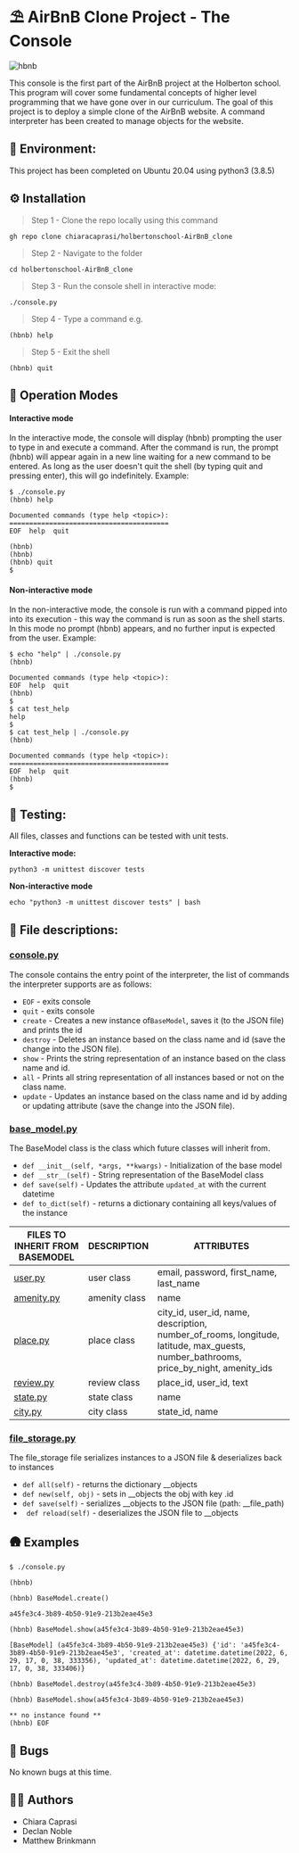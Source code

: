# ⛱️ AirBnB Clone Project - The Console
![hbnb](https://user-images.githubusercontent.com/91517809/176107896-998e3280-f565-4e09-a801-c609984bfed6.png)

This console is the first part of the AirBnB project at the Holberton school.
This program will cover some fundamental concepts of higher level programming
that we have gone over in our curriculum. The goal of this project is to deploy
a simple clone of the AirBnB website. A command interpreter has been created
to manage objects for the website.

## 🌳 Environment:
This project has been completed on Ubuntu 20.04 using python3 (3.8.5)

## ⚙️ Installation

> Step 1 - Clone the repo locally using this command
```
gh repo clone chiaracaprasi/holbertonschool-AirBnB_clone
```
> Step 2 - Navigate to the folder
```
cd holbertonschool-AirBnB_clone
```
> Step 3 - Run the console shell in interactive mode:
```
./console.py
```
> Step 4 - Type a command e.g.
```
(hbnb) help
```
> Step 5 - Exit the shell
```
(hbnb) quit
```

## 🚀 Operation Modes

#### Interactive mode
In the interactive mode, the console will display (hbnb) prompting the user to type in and execute a command. After the command is run, the prompt (hbnb) will appear again in a new line waiting for a new command to be entered. As long as the user doesn't quit the shell (by typing quit and pressing enter), this will go indefinitely. 
Example:

```
$ ./console.py
(hbnb) help

Documented commands (type help <topic>):
========================================
EOF  help  quit

(hbnb)
(hbnb)
(hbnb) quit
$
```

#### Non-interactive mode

In the non-interactive mode, the console is run with a command pipped into into its execution - this way the command is run as soon as the shell starts. In this mode no prompt (hbnb) appears, and no further input is expected from the user.
Example:

```
$ echo "help" | ./console.py
(hbnb)

Documented commands (type help <topic>):
EOF  help  quit
(hbnb)
$
$ cat test_help
help
$
$ cat test_help | ./console.py
(hbnb)

Documented commands (type help <topic>):
========================================
EOF  help  quit
(hbnb) 
$
```



## 🛂 Testing:
All files, classes and functions can be tested with unit tests.

**Interactive mode:** 
```
python3 -m unittest discover tests
```

**Non-interactive mode** 
```
echo "python3 -m unittest discover tests" | bash
```



## 📁 File descriptions:

### [console.py](console.py)
The console contains the entry point of the interpreter, the list of commands
the interpreter supports are as follows:
* `EOF` - exits console
* `quit` - exits console
* `create` - Creates a new instance of`BaseModel`, saves it (to the JSON file) and prints the id
* `destroy` - Deletes an instance based on the class name and id (save the change into the JSON file). 
* `show` - Prints the string representation of an instance based on the class name and id.
* `all` - Prints all string representation of all instances based or not on the class name. 
* `update` - Updates an instance based on the class name and id by adding or updating attribute (save the change into the JSON file). 


### [base_model.py](/models/base_model.py)
The BaseModel class is the class which future classes will inherit from.
* `def __init__(self, *args, **kwargs)` - Initialization of the base model
* `def __str__(self)` - String representation of the BaseModel class
* `def save(self)` - Updates the attribute `updated_at` with the current datetime
* `def to_dict(self)` - returns a dictionary containing all keys/values of the instance

| FILES TO INHERIT FROM BASEMODEL  | DESCRIPTION   | ATTRIBUTES                                                                                                                           |
|----------------------------------|---------------|--------------------------------------------------------------------------------------------------------------------------------------|
| [user.py](/models/user.py)       | user class    | email, password, first_name, last_name                                                                                               |
| [amenity.py](/models/amenity.py) | amenity class | name                                                                                                                                 |
| [place.py](/models/place.py)     | place class   | city_id, user_id, name, description, number_of_rooms, longitude, latitude, max_guests, number_bathrooms, price_by_night, amenity_ids |
| [review.py](/models/review.py)   | review class  | place_id, user_id, text                                                                                                              |
| [state.py](/models/state.py)     | state class   | name                                                                                                                                 |
| [city.py](/models/city.py)       | city class    | state_id, name                                                                                                                       |

### [file_storage.py](/models/engine/file_storage.py)
The file_storage file serializes instances to a JSON file & deserializes back to instances
* `def all(self)` - returns the dictionary __objects
* `def new(self, obj)` - sets in __objects the obj with key <obj class name>.id
* `def save(self)` - serializes __objects to the JSON file (path: __file_path)
* ` def reload(self)` -  deserializes the JSON file to __objects

## 🛖 Examples
```
$ ./console.py

(hbnb)

(hbnb) BaseModel.create()

a45fe3c4-3b89-4b50-91e9-213b2eae45e3

(hbnb) BaseModel.show(a45fe3c4-3b89-4b50-91e9-213b2eae45e3)

[BaseModel] (a45fe3c4-3b89-4b50-91e9-213b2eae45e3) {'id': 'a45fe3c4-3b89-4b50-91e9-213b2eae45e3', 'created_at': datetime.datetime(2022, 6, 29, 17, 0, 38, 333356), 'updated_at': datetime.datetime(2022, 6, 29, 17, 0, 38, 333406)}

(hbnb) BaseModel.destroy(a45fe3c4-3b89-4b50-91e9-213b2eae45e3)

(hbnb) BaseModel.show(a45fe3c4-3b89-4b50-91e9-213b2eae45e3)

** no instance found **
(hbnb) EOF
```
## 🐛 Bugs
No known bugs at this time.
## ✍🏽 Authors

- Chiara Caprasi
- Declan Noble
- Matthew Brinkmann   